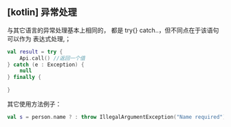 ## [kotlin] 异常处理

与其它语言的异常处理基本上相同的， 都是 try{} catch..，但不同点在于该语句可以作为 表达式处理,；

```kotlin
val result = try {
    Api.call() //返回一个值
} catch (e : Exception) {
    null
} finally {
    
}
```



其它使用方法例子：

```kotlin
val s = person.name ? : throw IllegalArgumentException("Name required") //名字为空，则抛出异常
```

